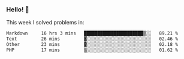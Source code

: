 ### Hello! 👋

This week I solved problems in:

<!--START_SECTION:waka-->

```txt
Markdown     16 hrs 3 mins   ██████████████████████▒░░   89.21 %
Text         26 mins         ▓░░░░░░░░░░░░░░░░░░░░░░░░   02.46 %
Other        23 mins         ▓░░░░░░░░░░░░░░░░░░░░░░░░   02.18 %
PHP          17 mins         ▒░░░░░░░░░░░░░░░░░░░░░░░░   01.62 %
```

<!--END_SECTION:waka-->
